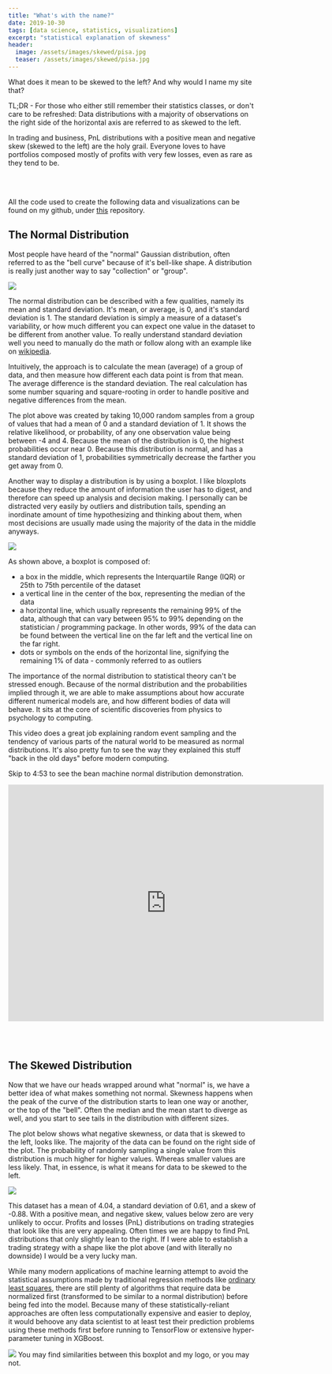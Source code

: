 ```yaml
---
title: "What's with the name?"
date: 2019-10-30
tags: [data science, statistics, visualizations]
excerpt: "statistical explanation of skewness"
header:
  image: /assets/images/skewed/pisa.jpg
  teaser: /assets/images/skewed/pisa.jpg
---
```


What does it mean to be skewed to the left? And why would I name my site that?

TL;DR - For those who either still remember their statistics classes, or don't
care to be refreshed: Data distributions with a majority of observations on the
right side of the horizontal axis are referred to as skewed to the left.

In trading and business, PnL distributions with a positive mean and negative skew
(skewed to the left) are the holy grail. Everyone loves to have portfolios
composed mostly of profits with very few losses, even as rare as they tend to be.

<br/><br/>

All the code used to create the following data and visualizations can be found on
my github, under [this](https://github.com/joe-cipolla/skewedtotheleft-explanation) repository.


## The Normal Distribution
Most people have heard of the "normal" Gaussian distribution, often referred to
as the "bell curve" because of it's bell-like shape. A distribution is really
just another way to say "collection" or "group".

<img src="{{ site.url }}{{ site.baseurl }}/assets/images/skewed/normal_distribution.png">

The normal distribution can be described with a few qualities, namely its mean
and standard deviation. It's mean, or average, is 0, and it's standard deviation is 1.
The standard deviation is simply a measure of a dataset's variability, or how
much different you can expect one value in the dataset to be different from another value.
To really understand standard deviation well you need to manually do the math or
follow along with an example like on [wikipedia](https://en.wikipedia.org/wiki/Standard_deviation).

Intuitively, the approach is to calculate the mean (average) of a group of data,
and then measure how different each data point is from that mean. The average difference
is the standard deviation. The real calculation has some number squaring and square-rooting
in order to handle positive and negative differences from the mean.

The plot above was created by taking 10,000 random samples from a group of values
that had a mean of 0 and a standard deviation of 1. It shows the relative likelihood,
or probability, of any one observation value being between -4 and 4. Because the
mean of the distribution is 0, the highest probabilities occur near 0. Because this
distribution is normal, and has a standard deviation of 1, probabilities symmetrically
decrease the farther you get away from 0.

Another way to display a distribution is by using a boxplot. I like bloxplots
because they reduce the amount of information the user has to digest, and therefore
can speed up analysis and decision making. I personally can be distracted very easily
by outliers and distribution tails, spending an inordinate amount of time
hypothesizing and thinking about them, when most decisions are usually made
using the majority of the data in the middle anyways.

<img src="{{ site.url }}{{ site.baseurl }}/assets/images/skewed/annotated_box_plot.jpg">

As shown above, a boxplot is composed of:
- a box in the middle, which represents the Interquartile Range (IQR) or 25th to 75th
percentile of the dataset
- a vertical line in the center of the box, representing the median of the data
- a horizontal line, which usually represents the remaining 99% of the data, although
that can vary between 95% to 99% depending on the statistician / programming package.
In other words, 99% of the data can be found between the vertical line on the
far left and the vertical line on the far right.
- dots or symbols on the ends of the horizontal line, signifying the remaining 1% of
data - commonly referred to as outliers

The importance of the normal distribution to statistical theory can't be stressed enough.
Because of the normal distribution and the probabilities implied through it, we
are able to make assumptions about how accurate different numerical models are, and how
different bodies of data will behave. It sits at the core of scientific discoveries
from physics to psychology to computing.

This video does a great job explaining random event sampling and the tendency of
various parts of the natural world to be measured as normal distributions. It's also pretty fun to see
the way they explained this stuff "back in the old days" before modern computing.

Skip to 4:53 to see the bean machine normal distribution demonstration.
<iframe title="vimeo-player" src="https://player.vimeo.com/video/351443264" width="640" height="480" frameborder="0" allowfullscreen></iframe>

<br/><br/>
## The Skewed Distribution
Now that we have our heads wrapped around what "normal" is, we have a better idea of
what makes something not normal. Skewness happens when the peak of the curve of the distribution
starts to lean one way or another, or the top of the "bell". Often the median
and the mean start to diverge as well, and you start to see tails in the distribution
with different sizes.

The plot below shows what negative skewness, or data that is skewed to the left,
looks like.  The majority of the data can be found on the right side of the plot.
The probability of randomly sampling a single value from this distribution is much
higher for higher values. Whereas smaller values are less likely. That, in essence,
is what it means for data to be skewed to the left.

<img src="{{ site.url }}{{ site.baseurl }}/assets/images/skewed/left_skewed_distribution.png">

This dataset has a mean of 4.04, a standard deviation of 0.61, and a skew of -0.88. With
a positive mean, and negative skew, values below zero are very unlikely to occur.
Profits and losses (PnL) distributions on trading strategies that look like this
are very appealing. Often times we are happy to find PnL distributions that only
slightly lean to the right. If I were able to establish a trading strategy with a
shape like the plot above (and with literally no downside) I would be a very lucky man.

While many modern applications of machine learning attempt to avoid the statistical assumptions
made by traditional regression methods like [ordinary least squares](https://en.wikipedia.org/wiki/Ordinary_least_squares), there are still plenty of algorithms that require data
be normalized first (transformed to be similar to a normal distribution) before being fed into
the model. Because many of these statistically-reliant approaches are often less
computationally expensive and easier to deploy, it would behoove any data scientist to
at least test their prediction problems using these methods first before running to
TensorFlow or extensive hyper-parameter tuning in XGBoost.

<img src="{{ site.url }}{{ site.baseurl }}/assets/images/skewed/left_skewed_boxplot.png">
You may find similarities between this boxplot and my logo, or you may not.

